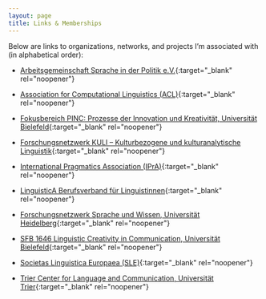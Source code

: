 ```yaml
---
layout: page
title: Links & Memberships
---
```


Below are links to organizations, networks, and projects I’m associated with (in alphabetical order):

- [Arbeitsgemeinschaft Sprache in der Politik e.V.](https://www.sprache-politik.de/){:target="_blank" rel="noopener"}

- [Association for Computational Linguistics (ACL)](https://www.aclweb.org/portal/){:target="_blank" rel="noopener"}
  
- [Fokusbereich PINC: Prozesse der Innovation und Kreativität, Universität Bielefeld](https://www.uni-bielefeld.de/forschung/profil/fokusbereiche/pinc/){:target="_blank" rel="noopener"}

- [Forschungsnetzwerk KULI – Kulturbezogene und kulturanalytische Linguistik](https://kulturlinguistik.org/start){:target="_blank" rel="noopener"}
  
- [International Pragmatics Association (IPrA)](https://pragmatics.international/){:target="_blank" rel="noopener"}
  
- [LinguisticA Berufsverband für Linguistinnen](https://linguistica-ev.org/){:target="_blank" rel="noopener"}

- [Forschungsnetzwerk Sprache und Wissen, Universität Heidelberg](http://sprache-und-wissen.de/){:target="_blank" rel="noopener"}
  
- [SFB 1646 Linguistic Creativity in Communication, Universität Bielefeld](https://www.uni-bielefeld.de/sfb/sfb1646/){:target="_blank" rel="noopener"}

- [Societas Linguistica Europaea (SLE)](https://societaslinguistica.eu/){:target="_blank" rel="noopener"}
 
- [Trier Center for Language and Communication, Universität Trier](https://patterns.uni-trier.de/){:target="_blank" rel="noopener"}

  
